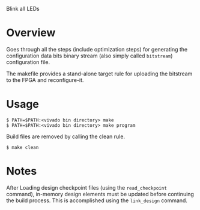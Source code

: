 Blink all LEDs

# Overview

Goes through all the steps (include optimization steps) for generating the configuration data bits binary stream (also simply called ``bitstream``) configuration file.

The makefile provides a stand-alone target rule for uploading the bitstream to the FPGA and reconfigure-it.

# Usage

```
$ PATH=$PATH:<vivado bin directory> make
$ PATH=$PATH:<vivado bin directory> make program
```

Build files are removed by calling the clean rule.

```
$ make clean
```

# Notes

After Loading design checkpoint files (using the ``read_checkpoint``  command), in-memory design elements must be updated before continuing the build process. This is accomplished using the ``link_design`` command.
